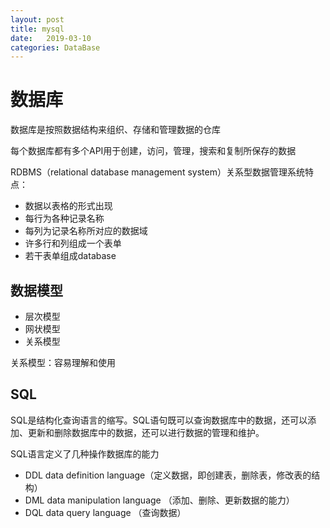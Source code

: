```yaml
---
layout: post
title: mysql 
date:   2019-03-10
categories: DataBase
---
```


# 数据库

数据库是按照数据结构来组织、存储和管理数据的仓库

每个数据库都有多个API用于创建，访问，管理，搜索和复制所保存的数据

RDBMS（relational database management system）关系型数据管理系统特点：

- 数据以表格的形式出现
- 每行为各种记录名称
- 每列为记录名称所对应的数据域
- 许多行和列组成一个表单
- 若干表单组成database

## 数据模型

- 层次模型
- 网状模型
- 关系模型

关系模型：容易理解和使用

## SQL

SQL是结构化查询语言的缩写。SQL语句既可以查询数据库中的数据，还可以添加、更新和删除数据库中的数据，还可以进行数据的管理和维护。

SQL语言定义了几种操作数据库的能力
- DDL data definition language（定义数据，即创建表，删除表，修改表的结构）
- DML data manipulation language （添加、删除、更新数据的能力）
- DQL data query language （查询数据）

